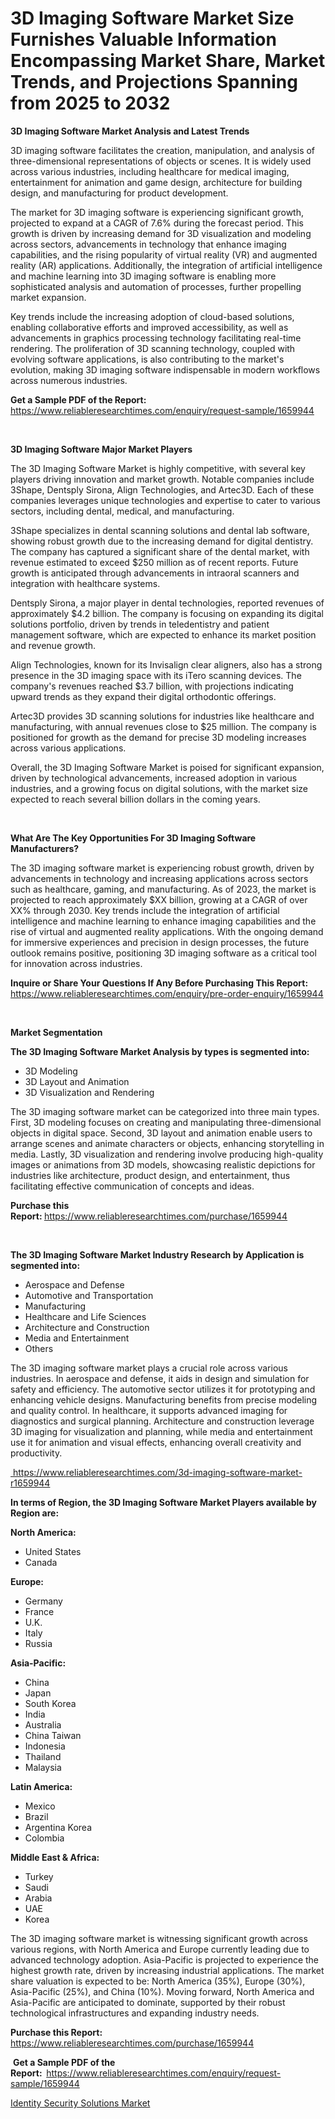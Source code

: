 <p><h1>3D Imaging Software Market Size Furnishes Valuable Information Encompassing Market Share, Market Trends, and Projections Spanning from 2025 to 2032</h1></p><p><strong>3D Imaging Software Market Analysis and Latest Trends</strong></p>
<p><p>3D imaging software facilitates the creation, manipulation, and analysis of three-dimensional representations of objects or scenes. It is widely used across various industries, including healthcare for medical imaging, entertainment for animation and game design, architecture for building design, and manufacturing for product development. </p><p>The market for 3D imaging software is experiencing significant growth, projected to expand at a CAGR of 7.6% during the forecast period. This growth is driven by increasing demand for 3D visualization and modeling across sectors, advancements in technology that enhance imaging capabilities, and the rising popularity of virtual reality (VR) and augmented reality (AR) applications. Additionally, the integration of artificial intelligence and machine learning into 3D imaging software is enabling more sophisticated analysis and automation of processes, further propelling market expansion.</p><p>Key trends include the increasing adoption of cloud-based solutions, enabling collaborative efforts and improved accessibility, as well as advancements in graphics processing technology facilitating real-time rendering. The proliferation of 3D scanning technology, coupled with evolving software applications, is also contributing to the market's evolution, making 3D imaging software indispensable in modern workflows across numerous industries.</p></p>
<p><strong>Get a Sample PDF of the Report:&nbsp;</strong> <a href="https://www.reliableresearchtimes.com/enquiry/request-sample/1659944?utm_campaign=2720&utm_medium=2&utm_source=Github&utm_content=ia&utm_term=10032025&utm_id=3d-imaging-software">https://www.reliableresearchtimes.com/enquiry/request-sample/1659944</a></p>
<p>&nbsp;</p>
<p><strong>3D Imaging Software Major Market Players</strong></p>
<p><p>The 3D Imaging Software Market is highly competitive, with several key players driving innovation and market growth. Notable companies include 3Shape, Dentsply Sirona, Align Technologies, and Artec3D. Each of these companies leverages unique technologies and expertise to cater to various sectors, including dental, medical, and manufacturing.</p><p>3Shape specializes in dental scanning solutions and dental lab software, showing robust growth due to the increasing demand for digital dentistry. The company has captured a significant share of the dental market, with revenue estimated to exceed $250 million as of recent reports. Future growth is anticipated through advancements in intraoral scanners and integration with healthcare systems.</p><p>Dentsply Sirona, a major player in dental technologies, reported revenues of approximately $4.2 billion. The company is focusing on expanding its digital solutions portfolio, driven by trends in teledentistry and patient management software, which are expected to enhance its market position and revenue growth.</p><p>Align Technologies, known for its Invisalign clear aligners, also has a strong presence in the 3D imaging space with its iTero scanning devices. The company's revenues reached $3.7 billion, with projections indicating upward trends as they expand their digital orthodontic offerings.</p><p>Artec3D provides 3D scanning solutions for industries like healthcare and manufacturing, with annual revenues close to $25 million. The company is positioned for growth as the demand for precise 3D modeling increases across various applications.</p><p>Overall, the 3D Imaging Software Market is poised for significant expansion, driven by technological advancements, increased adoption in various industries, and a growing focus on digital solutions, with the market size expected to reach several billion dollars in the coming years.</p></p>
<p>&nbsp;</p>
<p><strong>What Are The Key Opportunities For 3D Imaging Software Manufacturers?</strong></p>
<p><p>The 3D imaging software market is experiencing robust growth, driven by advancements in technology and increasing applications across sectors such as healthcare, gaming, and manufacturing. As of 2023, the market is projected to reach approximately $XX billion, growing at a CAGR of over XX% through 2030. Key trends include the integration of artificial intelligence and machine learning to enhance imaging capabilities and the rise of virtual and augmented reality applications. With the ongoing demand for immersive experiences and precision in design processes, the future outlook remains positive, positioning 3D imaging software as a critical tool for innovation across industries.</p></p>
<p><strong>Inquire or Share Your Questions If Any Before Purchasing This Report:</strong> <a href="https://www.reliableresearchtimes.com/enquiry/pre-order-enquiry/1659944?utm_campaign=2720&utm_medium=2&utm_source=Github&utm_content=ia&utm_term=10032025&utm_id=3d-imaging-software">https://www.reliableresearchtimes.com/enquiry/pre-order-enquiry/1659944</a></p>
<p>&nbsp;</p>
<p><strong>Market Segmentation</strong></p>
<p><strong>The 3D Imaging Software Market Analysis by types is segmented into:</strong></p>
<p><ul><li>3D Modeling</li><li>3D Layout and Animation</li><li>3D Visualization and Rendering</li></ul></p>
<p><p>The 3D imaging software market can be categorized into three main types. First, 3D modeling focuses on creating and manipulating three-dimensional objects in digital space. Second, 3D layout and animation enable users to arrange scenes and animate characters or objects, enhancing storytelling in media. Lastly, 3D visualization and rendering involve producing high-quality images or animations from 3D models, showcasing realistic depictions for industries like architecture, product design, and entertainment, thus facilitating effective communication of concepts and ideas.</p></p>
<p><strong>Purchase this Report:&nbsp;</strong><a href="https://www.reliableresearchtimes.com/purchase/1659944?utm_campaign=2720&utm_medium=2&utm_source=Github&utm_content=ia&utm_term=10032025&utm_id=3d-imaging-software">https://www.reliableresearchtimes.com/purchase/1659944</a></p>
<p>&nbsp;</p>
<p><strong>The 3D Imaging Software Market Industry Research by Application is segmented into:</strong></p>
<p><ul><li>Aerospace and Defense</li><li>Automotive and Transportation</li><li>Manufacturing</li><li>Healthcare and Life Sciences</li><li>Architecture and Construction</li><li>Media and Entertainment</li><li>Others</li></ul></p>
<p><p>The 3D imaging software market plays a crucial role across various industries. In aerospace and defense, it aids in design and simulation for safety and efficiency. The automotive sector utilizes it for prototyping and enhancing vehicle designs. Manufacturing benefits from precise modeling and quality control. In healthcare, it supports advanced imaging for diagnostics and surgical planning. Architecture and construction leverage 3D imaging for visualization and planning, while media and entertainment use it for animation and visual effects, enhancing overall creativity and productivity.</p></p>
<p><a href="https://www.reliableresearchtimes.com/3d-imaging-software-market-r1659944?utm_campaign=2720&utm_medium=2&utm_source=Github&utm_content=ia&utm_term=10032025&utm_id=3d-imaging-software">&nbsp;https://www.reliableresearchtimes.com/3d-imaging-software-market-r1659944</a></p>
<p><strong>In terms of Region, the 3D Imaging Software Market Players available by Region are:</strong></p>
<p>
    <p> <strong> North America: </strong>
        <ul>
            <li>United States</li>
            <li>Canada</li>
        </ul>
        </p> 
    <p> <strong> Europe: </strong>
        <ul>
            <li>Germany</li>
            <li>France</li>
            <li>U.K.</li>
            <li>Italy</li>
            <li>Russia</li>
        </ul>
        </p> 
    <p> <strong> Asia-Pacific: </strong>
        <ul>
            <li>China</li>
            <li>Japan</li>
            <li>South Korea</li>
            <li>India</li>
            <li>Australia</li>
            <li>China Taiwan</li>
            <li>Indonesia</li>
            <li>Thailand</li>
            <li>Malaysia</li>
        </ul>
        </p> 
    <p> <strong> Latin America: </strong>
        <ul>
            <li>Mexico</li>
            <li>Brazil</li>
            <li>Argentina Korea</li>
            <li>Colombia</li>
        </ul>
        </p> 
    <p> <strong> Middle East & Africa: </strong>
        <ul>
            <li>Turkey</li>
            <li>Saudi</li>
            <li>Arabia</li>
            <li>UAE</li>
            <li>Korea</li>
        </ul>
    </p>
    </p>
<p><p>The 3D imaging software market is witnessing significant growth across various regions, with North America and Europe currently leading due to advanced technology adoption. Asia-Pacific is projected to experience the highest growth rate, driven by increasing industrial applications. The market share valuation is expected to be: North America (35%), Europe (30%), Asia-Pacific (25%), and China (10%). Moving forward, North America and Asia-Pacific are anticipated to dominate, supported by their robust technological infrastructures and expanding industry needs.</p></p>
<p><strong>Purchase this Report: </strong><a href="https://www.reliableresearchtimes.com/purchase/1659944?utm_campaign=2720&utm_medium=2&utm_source=Github&utm_content=ia&utm_term=10032025&utm_id=3d-imaging-software">https://www.reliableresearchtimes.com/purchase/1659944</a></p>
<p>&nbsp;<strong>Get a Sample PDF of the Report:&nbsp;&nbsp;</strong><a href="https://www.reliableresearchtimes.com/enquiry/request-sample/1659944?utm_campaign=2720&utm_medium=2&utm_source=Github&utm_content=ia&utm_term=10032025&utm_id=3d-imaging-software">https://www.reliableresearchtimes.com/enquiry/request-sample/1659944</a></p>
<p><strong></strong></p>
<p><p><a href="https://github.com/bmorecock/Market-Research-Report-List-6/blob/main/identity-security-solutions-market.md?utm_campaign=2720&utm_medium=2&utm_source=Github&utm_content=ia&utm_term=10032025&utm_id=3d-imaging-software">Identity Security Solutions Market</a></p></p>